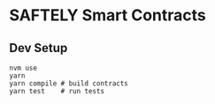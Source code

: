 # SAFTELY Smart Contracts

## Dev Setup
```
nvm use
yarn
yarn compile # build contracts
yarn test    # run tests
```
